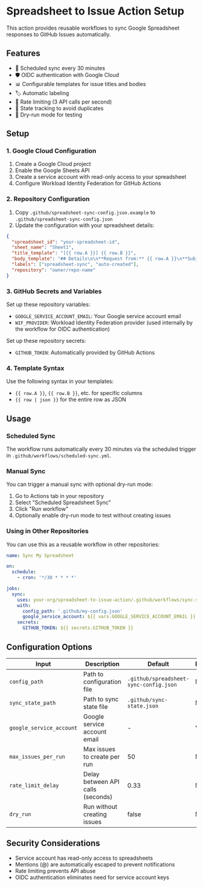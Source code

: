# Spreadsheet to Issue Action Setup

This action provides reusable workflows to sync Google Spreadsheet responses to GitHub Issues automatically.

## Features

- 🔄 Scheduled sync every 30 minutes
- 🛡️ OIDC authentication with Google Cloud
- 📊 Configurable templates for issue titles and bodies
- 🏷️ Automatic labeling
- 🚦 Rate limiting (3 API calls per second)
- 📝 State tracking to avoid duplicates
- 🧪 Dry-run mode for testing

## Setup

### 1. Google Cloud Configuration

1. Create a Google Cloud project
2. Enable the Google Sheets API
3. Create a service account with read-only access to your spreadsheet
4. Configure Workload Identity Federation for GitHub Actions

### 2. Repository Configuration

1. Copy `.github/spreadsheet-sync-config.json.example` to `.github/spreadsheet-sync-config.json`
2. Update the configuration with your spreadsheet details:

```json
{
  "spreadsheet_id": "your-spreadsheet-id",
  "sheet_name": "Sheet1",
  "title_template": "[{{ row.A }}] {{ row.B }}",
  "body_template": "## Details\n\n**Request from:** {{ row.A }}\n**Subject:** {{ row.B }}\n**Description:** {{ row.C }}\n\n---\n\n_Auto-generated from spreadsheet row {{ row_number }}_",
  "labels": ["spreadsheet-sync", "auto-created"],
  "repository": "owner/repo-name"
}
```

### 3. GitHub Secrets and Variables

Set up these repository variables:
- `GOOGLE_SERVICE_ACCOUNT_EMAIL`: Your Google service account email
- `WIF_PROVIDER`: Workload Identity Federation provider (used internally by the workflow for OIDC authentication)

Set up these repository secrets:
- `GITHUB_TOKEN`: Automatically provided by GitHub Actions

### 4. Template Syntax

Use the following syntax in your templates:
- `{{ row.A }}`, `{{ row.B }}`, etc. for specific columns
- `{{ row | json }}` for the entire row as JSON

## Usage

### Scheduled Sync

The workflow runs automatically every 30 minutes via the scheduled trigger in `.github/workflows/scheduled-sync.yml`.

### Manual Sync

You can trigger a manual sync with optional dry-run mode:

1. Go to Actions tab in your repository
2. Select "Scheduled Spreadsheet Sync"
3. Click "Run workflow"
4. Optionally enable dry-run mode to test without creating issues

### Using in Other Repositories

You can use this as a reusable workflow in other repositories:

```yaml
name: Sync My Spreadsheet

on:
  schedule:
    - cron: '*/30 * * * *'

jobs:
  sync:
    uses: your-org/spreadsheet-to-issue-action/.github/workflows/sync-spreadsheet-to-issues.yml@main
    with:
      config_path: '.github/my-config.json'
      google_service_account: ${{ vars.GOOGLE_SERVICE_ACCOUNT_EMAIL }}
    secrets:
      GITHUB_TOKEN: ${{ secrets.GITHUB_TOKEN }}
```

## Configuration Options

| Input | Description | Default | Required |
|-------|-------------|---------|----------|
| `config_path` | Path to configuration file | `.github/spreadsheet-sync-config.json` | No |
| `sync_state_path` | Path to sync state file | `.github/sync-state.json` | No |
| `google_service_account` | Google service account email | - | Yes |
| `max_issues_per_run` | Max issues to create per run | 50 | No |
| `rate_limit_delay` | Delay between API calls (seconds) | 0.33 | No |
| `dry_run` | Run without creating issues | false | No |

## Security Considerations

- Service account has read-only access to spreadsheets
- Mentions (@) are automatically escaped to prevent notifications
- Rate limiting prevents API abuse
- OIDC authentication eliminates need for service account keys